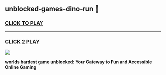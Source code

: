 
## unblocked-games-dino-run 👋
<h3>
<a href="https://premium.freeplayer.one?title=unblocked-games-dino-run&ref=14F">CLICK TO PLAY</a></h3>
<hr>

<h3>
<a href="https://premium.freeplayer.one?title=unblocked-games-dino-run&ref=14F">CLICK 2 PLAY</a>
  
</h3>

<a href="https://premium.freeplayer.one?title=unblocked-games-dino-run&ref=12F/"><img src="https://clearcache.store/games.png"></a>


**worlds hardest game unblocked: Your Gateway to Fun and Accessible Online Gaming**

